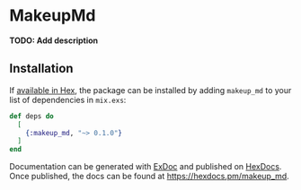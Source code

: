 # MakeupMd

**TODO: Add description**

## Installation

If [available in Hex](https://hex.pm/docs/publish), the package can be installed
by adding `makeup_md` to your list of dependencies in `mix.exs`:

```elixir
def deps do
  [
    {:makeup_md, "~> 0.1.0"}
  ]
end
```

Documentation can be generated with [ExDoc](https://github.com/elixir-lang/ex_doc)
and published on [HexDocs](https://hexdocs.pm). Once published, the docs can
be found at <https://hexdocs.pm/makeup_md>.

